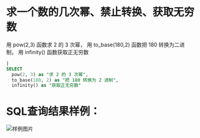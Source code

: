 # 求一个数的几次幂、禁止转换、获取无穷数

用 pow(2,3) 函数求 2 的 3 次幂，
用 to_base(180,2) 函数把 180 转换为二进制，
用 infinity() 函数获取正无穷数




```SQL
|
SELECT
  pow(2, 3) as "求 2 的 3 次幂",
  to_base(180, 2) as "把 180 转换为 2 进制",
  infinity() as "获取正无穷数"
```

# SQL查询结果样例：

![样例图片](https://img.alicdn.com/tfs/TB1YA4YQoY1gK0jSZFMXXaWcVXa-670-245.png)